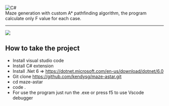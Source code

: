 ![C#](https://img.shields.io/badge/c%23-%23239120.svg?style=for-the-badge&logo=c-sharp&logoColor=white)</br>
Maze generation with custom A* pathfinding algorithm, the program calculate only F value for each case.

---

<img src="https://github.com/kendysg/maze-astar/blob/main/image/program.png"></img>

## How to take the project
- Install visual studio code
- Install C# extension
- Install .Net 6 => https://dotnet.microsoft.com/en-us/download/dotnet/6.0
- Git clone https://github.com/kendysg/maze-astar.git
- cd maze-astar
- code .
- For use the program just run the .exe or press f5 to use Vscode debugger
